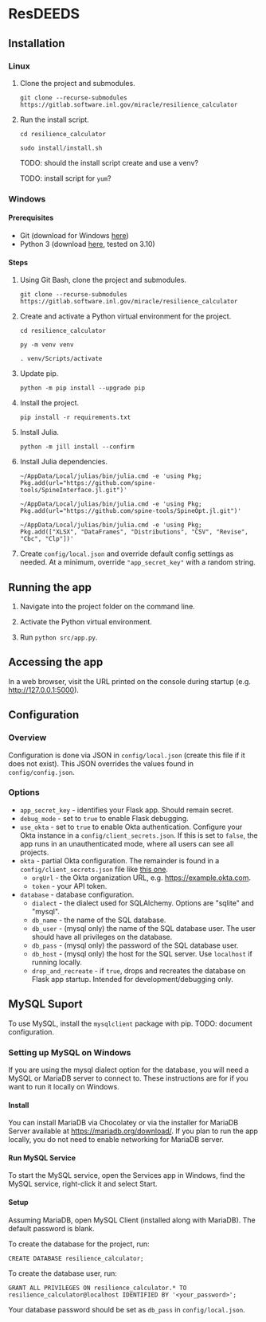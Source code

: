 # ResDEEDS

## Installation
### Linux
1. Clone the project and submodules.

    `git clone --recurse-submodules https://gitlab.software.inl.gov/miracle/resilience_calculator`

1. Run the install script.

    `cd resilience_calculator`

    `sudo install/install.sh`

    TODO: should the install script create and use a venv?

    TODO: install script for `yum`?

### Windows
#### Prerequisites
* Git (download for Windows [here](https://git-scm.com/download/win))
* Python 3 (download [here](https://www.python.org/downloads/), tested on 3.10)

#### Steps
1. Using Git Bash, clone the project and submodules.

    `git clone --recurse-submodules https://gitlab.software.inl.gov/miracle/resilience_calculator`

1. Create and activate a Python virtual environment for the project.

    `cd resilience_calculator`

    `py -m venv venv`

    `. venv/Scripts/activate`

1. Update pip.

    `python -m pip install --upgrade pip`

1. Install the project.

    `pip install -r requirements.txt`

1. Install Julia.

    `python -m jill install --confirm`

1. Install Julia dependencies.

    `~/AppData/Local/julias/bin/julia.cmd -e 'using Pkg; Pkg.add(url="https://github.com/spine-tools/SpineInterface.jl.git")'`

    `~/AppData/Local/julias/bin/julia.cmd -e 'using Pkg; Pkg.add(url="https://github.com/spine-tools/SpineOpt.jl.git")'`

    `~/AppData/Local/julias/bin/julia.cmd -e 'using Pkg; Pkg.add(["XLSX", "DataFrames", "Distributions", "CSV", "Revise", "Cbc", "Clp"])'`

1. Create `config/local.json` and override default config settings as needed. At a minimum, override `"app_secret_key"` with a random string.

## Running the app
1. Navigate into the project folder on the command line.

1. Activate the Python virtual environment.

1. Run `python src/app.py`.

## Accessing the app
In a web browser, visit the URL printed on the console during startup (e.g. http://127.0.0.1:5000).

## Configuration
### Overview
Configuration is done via JSON in `config/local.json` (create this file if it does not exist). This JSON overrides the values found in `config/config.json`.

### Options
* `app_secret_key` - identifies your Flask app. Should remain secret.
* `debug_mode` - set to `true` to enable Flask debugging.
* `use_okta` - set to `true` to enable Okta authentication. Configure your Okta instance in a `config/client_secrets.json`. If this is set to `false`, the app runs in an unauthenticated mode, where all users can see all projects.
* `okta` - partial Okta configuration. The remainder is found in a `config/client_secrets.json` file like [this one](https://github.com/okta/samples-python-flask/blob/master/okta-hosted-login/client_secrets.json.dist).
    * `orgUrl` - the Okta organization URL, e.g. https://example.okta.com.
    * `token` - your API token.
* `database` - database configuration.
    * `dialect` - the dialect used for SQLAlchemy. Options are "sqlite" and "mysql".
    * `db_name` - the name of the SQL database.
    * `db_user` - (mysql only) the name of the SQL database user. The user should have all privileges on the database.
    * `db_pass` - (mysql only) the password of the SQL database user.
    * `db_host` - (mysql only) the host for the SQL server. Use `localhost` if running locally.
    * `drop_and_recreate` - if `true`, drops and recreates the database on Flask app startup. Intended for development/debugging only.

## MySQL Suport
To use MySQL, install the `mysqlclient` package with pip. TODO: document configuration.

### Setting up MySQL on Windows
If you are using the mysql dialect option for the database, you will need a MySQL or MariaDB server to connect to. These instructions are for if you want to run it locally on Windows.

#### Install
You can install MariaDB via Chocolatey or via the installer for MariaDB Server available at https://mariadb.org/download/. If you plan to run the app locally, you do not need to enable networking for MariaDB server.

#### Run MySQL Service
To start the MySQL service, open the Services app in Windows, find the MySQL service, right-click it and select Start.

#### Setup
Assuming MariaDB, open MySQL Client (installed along with MariaDB). The default password is blank.

To create the database for the project, run:

`CREATE DATABASE resilience_calculator;`

To create the database user, run:

`GRANT ALL PRIVILEGES ON resilience_calculator.* TO resilience_calculator@localhost IDENTIFIED BY '<your_password>';`

Your database password should be set as `db_pass` in `config/local.json`.